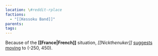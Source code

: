 ```yaml
---
location: \#reddit-rplace
factions:
  - "[[Kessoku Band]]"
parents: 
tags: 
---
```

Because of the **[[France|French]]** situation, *[[Nickthenuker]]* [suggests moving](https://discord.com/channels/1093664259273130084/1131230952119615600/1131576946678046730) to (-250, 450).
